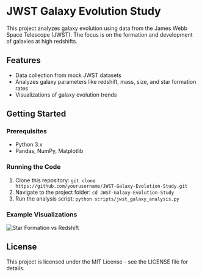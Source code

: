 # JWST Galaxy Evolution Study

This project analyzes galaxy evolution using data from the James Webb Space Telescope (JWST). The focus is on the formation and development of galaxies at high redshifts.

## Features
- Data collection from mock JWST datasets
- Analyzes galaxy parameters like redshift, mass, size, and star formation rates
- Visualizations of galaxy evolution trends

## Getting Started

### Prerequisites
- Python 3.x
- Pandas, NumPy, Matplotlib

### Running the Code
1. Clone this repository: `git clone https://github.com/yourusername/JWST-Galaxy-Evolution-Study.git`
2. Navigate to the project folder: `cd JWST-Galaxy-Evolution-Study`
3. Run the analysis script: `python scripts/jwst_galaxy_analysis.py`

### Example Visualizations
![Star Formation vs Redshift](star_formation_vs_redshift.png)

## License
This project is licensed under the MIT License - see the LICENSE file for details.

